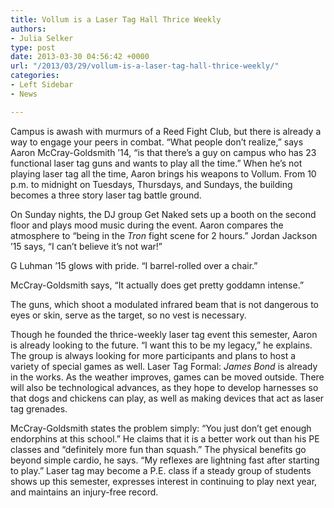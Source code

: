 ```yaml
---
title: Vollum is a Laser Tag Hall Thrice Weekly
authors:
- Julia Selker
type: post
date: 2013-03-30 04:56:42 +0000
url: "/2013/03/29/vollum-is-a-laser-tag-hall-thrice-weekly/"
categories:
- Left Sidebar
- News

---
```

Campus is awash with murmurs of a Reed Fight Club, but there is already a way to engage your peers in combat. “What people don’t realize,” says Aaron McCray-Goldsmith ’14, “is that there’s a guy on campus who has 23 functional laser tag guns and wants to play all the time.” When he’s not playing laser tag all the time, Aaron brings his weapons to Vollum. From 10 p.m. to midnight on Tuesdays, Thursdays, and Sundays, the building becomes a three story laser tag battle ground.

On Sunday nights, the DJ group Get Naked sets up a booth on the second floor and plays mood music during the event. Aaron compares the atmosphere to “being in the _Tron_ fight scene for 2 hours.” Jordan Jackson ’15 says, “I can’t believe it’s not war!”

G Luhman ’15 glows with pride. “I barrel-rolled over a chair.”

McCray-Goldsmith says, “It actually does get pretty goddamn intense.”

The guns, which shoot a modulated infrared beam that is not dangerous to eyes or skin, serve as the target, so no vest is necessary.

Though he founded the thrice-weekly laser tag event this semester, Aaron is already looking to the future. “I want this to be my legacy,” he explains. The group is always looking for more participants and plans to host a variety of special games as well. Laser Tag Formal: _James Bond_ is already in the works. As the weather improves, games can be moved outside. There will also be technological advances, as they hope to develop harnesses so that dogs and chickens can play, as well as making devices that act as laser tag grenades.

McCray-Goldsmith states the problem simply: “You just don’t get enough endorphins at this school.” He claims that it is a better work out than his PE classes and “definitely more fun than squash.” The physical benefits go beyond simple cardio, he says. “My reflexes are lightning fast after starting to play.” Laser tag may become a P.E. class if a steady group of students shows up this semester, expresses interest in continuing to play next year, and maintains an injury-free record.